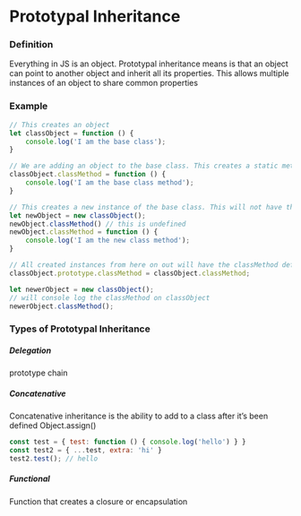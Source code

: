# Prototypal Inheritance 

### Definition 
Everything in JS is an object. Prototypal inheritance means is that an object can point to another object and inherit all its properties. This allows multiple instances of an object to share common properties

### Example 
```javascript
// This creates an object 
let classObject = function () {
    console.log('I am the base class');
}

// We are adding an object to the base class. This creates a static method that only exists on this object and not it's child objects
classObject.classMethod = function () {
    console.log('I am the base class method');
}

// This creates a new instance of the base class. This will not have the classMethod defined
let newObject = new classObject();
newObject.classMethod() // this is undefined
newObject.classMethod = function () {
    console.log('I am the new class method');
}

// All created instances from here on out will have the classMethod defined on them
classObject.prototype.classMethod = classObject.classMethod;

let newerObject = new classObject();
// will console log the classMethod on classObject
newerObject.classMethod(); 
```

### Types of Prototypal Inheritance
##### Delegation
prototype chain

##### Concatenative
Concatenative inheritance is the ability to add to a class after it’s been defined
Object.assign()
```javascript
const test = { test: function () { console.log('hello') } } 
const test2 = { ...test, extra: 'hi' }
test2.test(); // hello
```

##### Functional
Function that creates a closure or encapsulation
